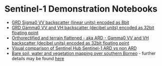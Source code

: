 # Sentinel-1 Demonstration Notebooks

* [GRD Sigma0 VV backscatter (linear units) encoded as 8bit](https://nbviewer.jupyter.org/github/chris010970/sentinelhub/blob/main/notebooks/sentinel-1/s1-timeseries-sigma0-linear.ipynb)
* [GRD Gamma0 VV and VH backscatter (decibel units) encoded as 32bit floating point](https://nbviewer.jupyter.org/github/chris010970/sentinelhub/blob/main/notebooks/sentinel-1/s1-timeseries-gamma0-db.ipynb)
* [Orthorectified and terrain flattened - aka ARD - Gamma0 VV and VH backscatter (decibel units) encoded as 32bit floating point](https://nbviewer.jupyter.org/github/chris010970/sentinelhub/blob/main/notebooks/sentinel-1/s1-timeseries-ard.ipynb)
* [Visual comparison of Sentinel Hub Sentinel-1 ARD vs non ARD](https://nbviewer.jupyter.org/github/chris010970/sentinelhub/blob/main/notebooks/sentinel-1/s1-timeseries-ard-vis.ipynb)
* [Bare soil, water and vegetation mapping over southern Borneo](https://nbviewer.jupyter.org/github/chris010970/sentinelhub/blob/main/notebooks/sentinel-1/s1-mosaic-deforestation.ipynb) - further details may be found [here](https://custom-scripts.sentinel-hub.com/sentinel-1/sar_deforestation_detection/) 
